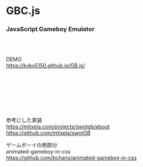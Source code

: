# GBC.js
### JavaScript Gameboy Emulator  

<br><br>

DEMO  
https://kxkx5150.github.io/GB.js/


<br><br><br><br><br><br>

参考にした実装  
https://mitxela.com/projects/swotgb/about  
https://github.com/mitxela/swotGB  



ゲームボーイの側部分  
animated-gameboy-in-css  
https://github.com/bchanx/animated-gameboy-in-css
